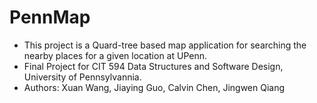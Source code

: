 # PennMap
* This project is a Quard-tree based map application for searching the nearby places for a given location at UPenn. 
* Final Project for CIT 594 Data Structures and Software Design, University of Pennsylvannia.
* Authors: Xuan Wang, Jiaying Guo, Calvin Chen, Jingwen Qiang
